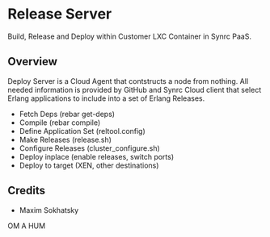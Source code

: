 Release Server
==============

Build, Release and Deploy within Customer LXC Container in Synrc PaaS.

Overview
--------

Deploy Server is a Cloud Agent that contstructs a node from nothing.
All needed information is provided by GitHub and Synrc Cloud client
that select Erlang applications to include into a set of Erlang Releases.

* Fetch Deps (rebar get-deps)
* Compile (rebar compile)
* Define Application Set (reltool.config)
* Make Releases (release.sh)
* Configure Releases (cluster_configure.sh)
* Deploy inplace (enable releases, switch ports)
* Deploy to target (XEN, other destinations)

Credits
-------

* Maxim Sokhatsky

OM A HUM
